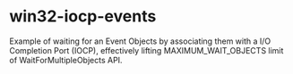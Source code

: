 # win32-iocp-events
Example of waiting for an Event Objects by associating them with a I/O Completion Port (IOCP), effectively lifting MAXIMUM_WAIT_OBJECTS limit of WaitForMultipleObjects API.
